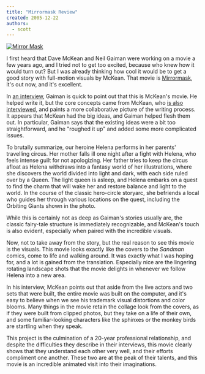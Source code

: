 ```yaml
---
title: "Mirrormask Review"
created: 2005-12-22
authors:
  - scott
---
```


[![Mirror Mask](/images/mirrormask.jpg)](http://spaceninja.local/gallery/blog-photos/mirrormask.jpg)

I first heard that Dave McKean and Neil Gaiman were working on a movie a few years ago, and I tried not to get too excited, because who knew how it would turn out? But I was already thinking how cool it would be to get a good story with full-motion visuals by McKean. That movie is [Mirrormask](http://www.dreamline.nu/mirrormask/), it's out now, and it's excellent.

In [an interview](http://avclub.com/content/node/41034/2/1), Gaiman is quick to point out that this is McKean's movie. He helped write it, but the core concepts came from McKean, who [is also interviewed](http://avclub.com/content/node/41034/1/2), and paints a more collaborative picture of the writing process. It appears that McKean had the big ideas, and Gaiman helped flesh them out. In particular, Gaiman says that the existing ideas were a bit too straightforward, and he "roughed it up" and added some more complicated issues.

To brutally summarize, our heroine Helena performs in her parents' travelling circus. Her mother falls ill one night after a fight with Helena, who feels intense guilt for not apologizing. Her father tries to keep the circus afloat as Helena withdraws into a fantasy world of her illustrations, where she discovers the world divided into light and dark, with each side ruled over by a Queen. The light queen is asleep, and Helena embarks on a quest to find the charm that will wake her and restore balance and light to the world. In the course of the classic hero-circle storyarc, she befriends a local who guides her through various locations on the quest, including the Orbiting Giants shown in the photo.

While this is certainly not as deep as Gaiman's stories usually are, the classic fairy-tale structure is immediately recognizable, and McKean's touch is also evident, especially when paired with the incredible visuals.

Now, not to take away from the story, but the real reason to see this movie is the visuals. This movie looks exactly like the covers to the _Sandman_ comics, come to life and walking around. It was exactly what I was hoping for, and a lot is gained from the translation. Especially nice are the lingering rotating landscape shots that the movie delights in whenever we follow Helena into a new area.

In his interview, McKean points out that aside from the live actors and two sets that were built, the entire movie was built on the computer, and it's easy to believe when we see his trademark visual distortions and color blooms. Many things in the movie retain the collage look from the covers, as if they were built from clipped photos, but they take on a life of their own, and some familiar-looking characters like the sphinxes or the monkey birds are startling when they speak.

This project is the culmination of a 20-year professional relationship, and despite the difficulties they describe in their interviews, this movie clearly shows that they understand each other very well, and their efforts compliment one another. These two are at the peak of their talents, and this movie is an incredible animated visit into their imaginations.
